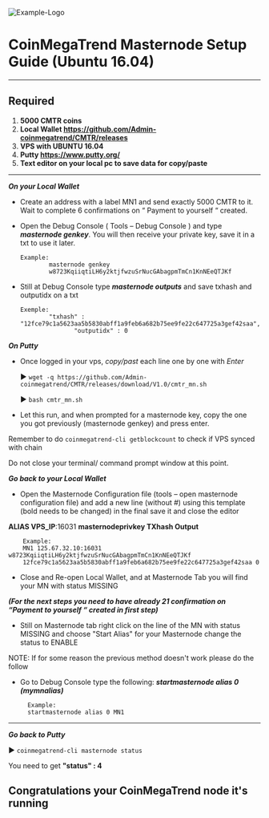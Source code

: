 ![Example-Logo](https://cdn.discordapp.com/attachments/527024986196803585/580385932230918154/about_copy.png)

# CoinMegaTrend Masternode Setup Guide (Ubuntu 16.04)
***
## Required
1) **5000 CMTR coins**
2) **Local Wallet https://github.com/Admin-coinmegatrend/CMTR/releases**
3) **VPS with UBUNTU 16.04**
4) **Putty https://www.putty.org/**
5) **Text editor on your local pc to save data for copy/paste**
***

***On your Local Wallet***
* Create an address with a label MN1 and send exactly 5000 CMTR to it. Wait to complete 6 confirmations on “ Payment to yourself “ created.

* Open the Debug Console ( Tools – Debug Console ) and type ***masternode genkey***.
You will then receive your private key, save it in a txt to use it later.
  ```
  Example:
          masternode genkey
          w8723KqiiqtiLH6y2ktjfwzuSrNucGAbagpmTmCn1KnNEeQTJKf
* Still at Debug Console type ***masternode outputs*** and save txhash and outputidx on a txt
  ```
  Exemple:
          "txhash" : "12fce79c1a5623aa5b5830abff1a9feb6a682b75ee9fe22c647725a3gef42saa",
		         "outputidx" : 0

***On Putty***

* Once logged in your vps, *copy/past* each line one by one with *Enter*

	:arrow_forward: `wget -q https://github.com/Admin-coinmegatrend/CMTR/releases/download/V1.0/cmtr_mn.sh`

	:arrow_forward: `bash cmtr_mn.sh`

* Let this run, and when prompted for a masternode key, copy the one you got previously (masternode genkey) and press enter.

Remember to do `coinmegatrend-cli getblockcount` to check if VPS synced with chain

Do not close your terminal/ command prompt window at this point.

***Go back to your Local Wallet***

* Open the Masternode Configuration file (tools – open masternode configuration file) and add a new line (without #) using this template (bold needs to be changed) in the final save it and close the editor

**ALIAS VPS_IP**:16031 **masternodeprivkey TXhash Output**

		Example:
		MN1 125.67.32.10:16031 w8723KqiiqtiLH6y2ktjfwzuSrNucGAbagpmTmCn1KnNEeQTJKf
		12fce79c1a5623aa5b5830abff1a9feb6a682b75ee9fe22c647725a3gef42saa 0

* Close and Re-open Local Wallet, and at Masternode Tab you will find your MN with status MISSING

***(For the next steps you need to have already 21 confirmation on “Payment to yourself “ created in first step)***

* Still on Masternode tab right click on the line of the MN with status MISSING and choose "Start Alias" for your Masternode change the status to ENABLE

NOTE: If for some reason the previous method doesn't work please do the follow

* Go to Debug Console type the following: ***startmasternode alias 0 (mymnalias)***

		Example:
		startmasternode alias 0 MN1
***

***Go back to Putty***

   :arrow_forward: `coinmegatrend-cli masternode status`

You need to get **"status" : 4**

## Congratulations your CoinMegaTrend node it's running
